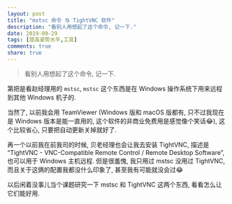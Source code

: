 ```yaml
---
layout: post
title: "mstsc 命令 与 TightVNC 软件"
description: "看别人用想起了这个命令, 记一下."
date: 2019-09-29
tags: [提高姿势水平,工具]
comments: true
share: true
---
```


> 看别人用想起了这个命令, 记一下.

第把是看赵经理用的 `mstsc`, `mstsc` 这个东西是在 Windows 操作系统下用来远程到其他 Windows 机子的.

当然了, 以前我会用 TeamViewer (Windows 版和 macOS 版都有, 只不过我现在是 Windows 版本是能一直用的, 这个软件的非商业免费用是感觉像个笑话😂), 这个比较省心, 只要把自动更新关掉就好了.

再一个以前我在前我司的时候, 贝老经理也会让我去安装 TightVNC, 描述是 “TightVNC - VNC-Compatible Remote Control / Remote Desktop Software”, 也可以用于 Windows 主机远程. 但是很羞愧, 我只用过 mstsc 没用过 TightVNC, 而且关于这俩的配置我都没什么印象了, 甚至我有可能就没会过😂

以后闲着没事儿当个课题研究一下 mstsc 和 TightVNC 这两个东西, 看看怎么让它们能好用. 